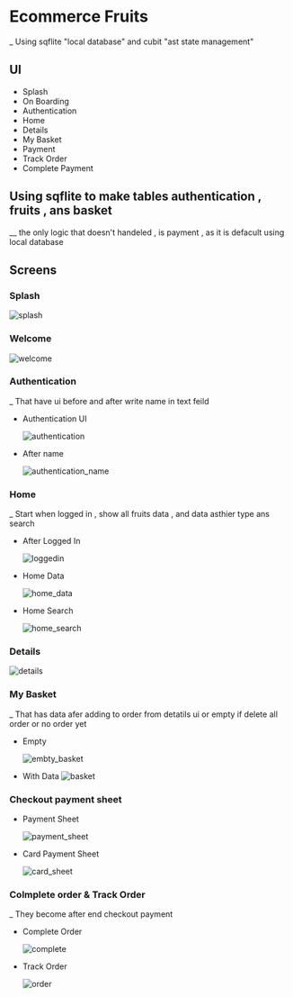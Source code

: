 # Ecommerce Fruits
_ Using sqflite "local database" and cubit "ast state management"

## UI 
- Splash
- On Boarding
- Authentication
- Home
- Details
- My Basket
- Payment
- Track Order
- Complete Payment
## Using sqflite to make tables authentication , fruits , ans basket 
__ the only logic that doesn't handeled  , is payment , as it is defacult using local database 

## Screens
###  Splash

![splash](https://github.com/user-attachments/assets/87ac039f-fe73-4748-a531-7502c2ab86a5)

### Welcome

![welcome](https://github.com/user-attachments/assets/cd2b3ced-04d6-41a9-9f24-7ffdeb938466)

### Authentication
_ That have ui before and after write name in text feild
- Authentication UI
  
  ![authentication](https://github.com/user-attachments/assets/a071c3a9-5e34-48b4-807d-3ed8889b3819)
- After name
  
  ![authentication_name](https://github.com/user-attachments/assets/4c0d2d52-eaf8-4701-a474-6379e36f01b2)
  
### Home
_ Start when logged in , show all fruits data , and data asthier type ans search 
- After Logged In
  
  ![loggedin](https://github.com/user-attachments/assets/511dd835-1be1-4648-9b97-4180a8e00d37)
- Home Data
  
  ![home_data](https://github.com/user-attachments/assets/a4a2508f-9fd5-4d55-90d5-e8da43e85d84)
- Home Search
  
  ![home_search](https://github.com/user-attachments/assets/e55c021a-1566-42b2-b61f-9ed2b70e7b08)

### Details 
![details](https://github.com/user-attachments/assets/f55e83f2-96fa-4610-a08a-164a37a595ac)

### My Basket 
_ That has data afer adding to order from detatils ui or empty if delete all order or no order yet 
- Empty
  
  ![embty_basket](https://github.com/user-attachments/assets/f49dc38f-dddf-414a-baeb-c636f1a32944)
- With Data
  ![basket](https://github.com/user-attachments/assets/2014e304-f272-41d2-a450-608f0ef9e6db)

### Checkout payment sheet 
- Payment Sheet

  ![payment_sheet](https://github.com/user-attachments/assets/1c247437-134d-436c-b105-f1ecbecbb696)
  
- Card Payment Sheet

  ![card_sheet](https://github.com/user-attachments/assets/dea852a0-8298-44e3-b8b8-69fd6e2cbebc)

### Colmplete order &  Track Order 
_ They become after end checkout payment 
- Complete Order
  
  ![complete](https://github.com/user-attachments/assets/8aa139d7-0170-47b4-9963-d08c4a77fc3c)

- Track Order
  
  ![order](https://github.com/user-attachments/assets/5285d517-cd7f-4578-aefd-c10ffcb3eebb)



